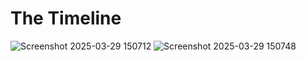 # The Timeline

![Screenshot 2025-03-29 150712](https://github.com/user-attachments/assets/4db6d3fc-d8a3-4923-ab7f-3be98d5b2c99)
![Screenshot 2025-03-29 150748](https://github.com/user-attachments/assets/a8a1dade-d85f-40ae-9d45-55fe738f72c6)
